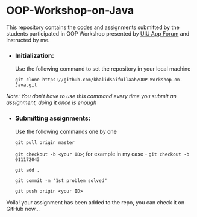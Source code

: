 # OOP-Workshop-on-Java
This repository contains the codes and assignments submitted by the students participated in OOP Workshop presented by [UIU App Forum](https://appf.uiu.ac.bd/) and instructed by me.

- ### Initialization:

  Use the following command to set the repository in your local machine

  `git clone https://github.com/khalidsaifullaah/OOP-Workshop-on-Java.git`

*Note: You don't have to use this command every time you submit an assignment, doing it once is enough*


- ### Submitting assignments:

  Use the following commands one by one

  `git pull origin master`

  `git checkout -b <your ID>`; for example in my case - `git checkout -b 011172043`

  `git add .`

  `git commit -m "1st problem solved"`

  `git push origin <your ID>`

Voila! your assignment has been added to the repo, you can check it on GitHub now...



